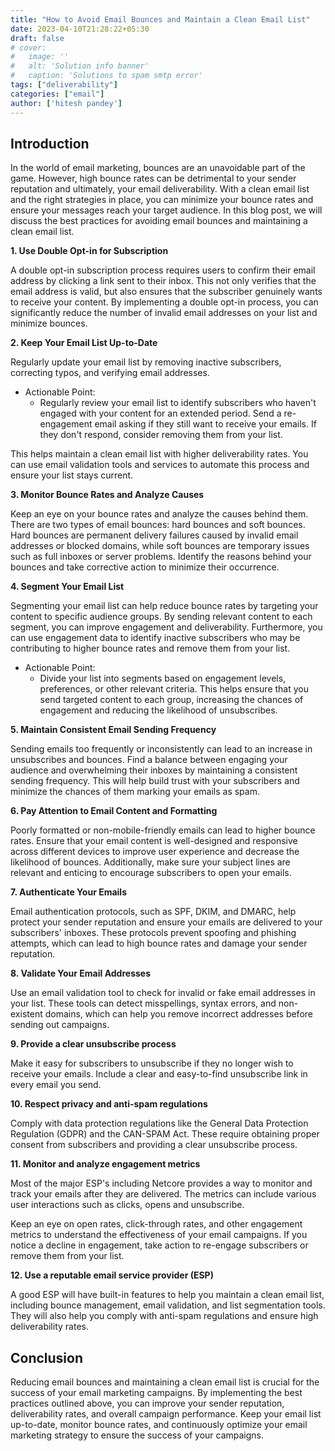 ```yaml
---
title: "How to Avoid Email Bounces and Maintain a Clean Email List"
date: 2023-04-10T21:28:22+05:30
draft: false 
# cover:
#   image: ''
#   alt: 'Solution info banner'
#   caption: 'Solutions to spam smtp error'
tags: ["deliverability"]
categories: ["email"]
author: ['hitesh pandey']
---
```


## Introduction
In the world of email marketing, bounces are an unavoidable part of the game. However, high bounce rates can be detrimental to your sender reputation and ultimately, your email deliverability. With a clean email list and the right strategies in place, you can minimize your bounce rates and ensure your messages reach your target audience. In this blog post, we will discuss the best practices for avoiding email bounces and maintaining a clean email list.

**1. Use Double Opt-in for Subscription**

A double opt-in subscription process requires users to confirm their email address by clicking a link sent to their inbox. This not only verifies that the email address is valid, but also ensures that the subscriber genuinely wants to receive your content. By implementing a double opt-in process, you can significantly reduce the number of invalid email addresses on your list and minimize bounces.

**2. Keep Your Email List Up-to-Date**

Regularly update your email list by removing inactive subscribers, correcting typos, and verifying email addresses.
  - Actionable Point: 
    - Regularly review your email list to identify subscribers who haven't engaged with your content for an extended period. Send a re-engagement email asking if they still want to receive your emails. If they don't respond, consider removing them from your list.

This helps maintain a clean email list with higher deliverability rates. You can use email validation tools and services to automate this process and ensure your list stays current.

**3. Monitor Bounce Rates and Analyze Causes**

Keep an eye on your bounce rates and analyze the causes behind them. There are two types of email bounces: hard bounces and soft bounces. Hard bounces are permanent delivery failures caused by invalid email addresses or blocked domains, while soft bounces are temporary issues such as full inboxes or server problems. Identify the reasons behind your bounces and take corrective action to minimize their occurrence.

**4. Segment Your Email List**

Segmenting your email list can help reduce bounce rates by targeting your content to specific audience groups. By sending relevant content to each segment, you can improve engagement and deliverability. Furthermore, you can use engagement data to identify inactive subscribers who may be contributing to higher bounce rates and remove them from your list.

  - Actionable Point:
    - Divide your list into segments based on engagement levels, preferences, or other relevant criteria. This helps ensure that you send targeted content to each group, increasing the chances of engagement and reducing the likelihood of unsubscribes.

**5. Maintain Consistent Email Sending Frequency**

Sending emails too frequently or inconsistently can lead to an increase in unsubscribes and bounces. Find a balance between engaging your audience and overwhelming their inboxes by maintaining a consistent sending frequency. This will help build trust with your subscribers and minimize the chances of them marking your emails as spam.

**6. Pay Attention to Email Content and Formatting**

Poorly formatted or non-mobile-friendly emails can lead to higher bounce rates. Ensure that your email content is well-designed and responsive across different devices to improve user experience and decrease the likelihood of bounces. Additionally, make sure your subject lines are relevant and enticing to encourage subscribers to open your emails.

**7. Authenticate Your Emails**

Email authentication protocols, such as SPF, DKIM, and DMARC, help protect your sender reputation and ensure your emails are delivered to your subscribers' inboxes. These protocols prevent spoofing and phishing attempts, which can lead to high bounce rates and damage your sender reputation.

**8. Validate Your Email Addresses**

Use an email validation tool to check for invalid or fake email addresses in your list. These tools can detect misspellings, syntax errors, and non-existent domains, which can help you remove incorrect addresses before sending out campaigns.

**9. Provide a clear unsubscribe process**

Make it easy for subscribers to unsubscribe if they no longer wish to receive your emails. Include a clear and easy-to-find unsubscribe link in every email you send.

**10. Respect privacy and anti-spam regulations**

Comply with data protection regulations like the General Data Protection Regulation (GDPR) and the CAN-SPAM Act. These require obtaining proper consent from subscribers and providing a clear unsubscribe process.

**11. Monitor and analyze engagement metrics**

Most of the major ESP's including Netcore provides a way to monitor and track your emails after they are delivered. The metrics can include various user interactions such as clicks, opens and unsubscribe.

Keep an eye on open rates, click-through rates, and other engagement metrics to understand the effectiveness of your email campaigns. If you notice a decline in engagement, take action to re-engage subscribers or remove them from your list.

**12. Use a reputable email service provider (ESP)**

A good ESP will have built-in features to help you maintain a clean email list, including bounce management, email validation, and list segmentation tools. They will also help you comply with anti-spam regulations and ensure high deliverability rates.

## Conclusion

Reducing email bounces and maintaining a clean email list is crucial for the success of your email marketing campaigns. By implementing the best practices outlined above, you can improve your sender reputation, deliverability rates, and overall campaign performance. Keep your email list up-to-date, monitor bounce rates, and continuously optimize your email marketing strategy to ensure the success of your campaigns.
